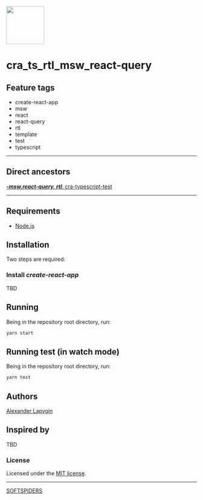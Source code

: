 <div "center">
    <a href="https://github.com/softspiders/softspiders">
      <img src="https://avatars.githubusercontent.com/u/47006425?v=4"width="100" height="100"/>
    </a>
</div>

# cra_ts_rtl_msw_react-query

## Feature tags

- create-react-app
- msw
- react
- react-query
- rtl
- template
- test
- typescript

---

## Direct ancestors

[***-msw,react-query, rtl***: cra-typescript-test](https://github.com/softspiders/cra-typescript-test)

---

## Requirements

* [Node.js](https://nodejs.org/en/download/package-manager/)

## Installation

Two steps are required:

### Install *create-react-app*

TBD

## Running

Being in the repository root directory, run:

```sh
yarn start
```

## Running test (in watch mode)

Being in the repository root directory, run:

```sh
yarn test
```

## Authors

[Alexander Lapygin](https://github.com/AlexanderLapygin)

## Inspired by

TBD

### License

Licensed under the [MIT license](./LICENSE).

---

[SOFTSPIDERS](https://github.com/softspiders/softspiders)
